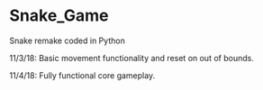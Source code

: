 # Snake_Game

Snake remake coded in Python

11/3/18:
Basic movement functionality and reset on out of bounds.

11/4/18:
Fully functional core gameplay.
